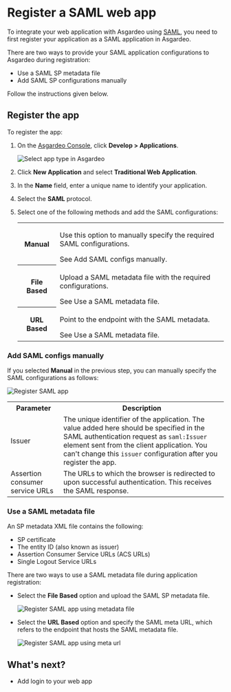 # Register a SAML web app

To integrate your web application with Asgardeo using [SAML](https://docs.oasis-open.org/security/saml/v2.0/saml-core-2.0-os.pdf), you need to first register your application as a SAML application in Asgardeo.

There are two ways to provide your SAML application configurations to Asgardeo during registration:

- Use a SAML SP metadata file
- Add SAML SP configurations manually

Follow the instructions given below.

## Register the app

To register the app:

1. On the [Asgardeo Console](https://console.asgardeo.io/login), click **Develop > Applications**.

    <img :src="$withBase('/assets/img/guides/applications/select-app-type.png')" alt="Select app type in Asgardeo">

2. Click **New Application** and select **Traditional Web Application**.
3. In the **Name** field, enter a unique name to identify your application.
4. Select the **SAML** protocol.
5. Select one of the following methods and add the SAML configurations:

    <table>
        <tr>
            <th>Manual</th>
            <td><p>Use this option to manually specify the required SAML configurations.</p> See <a :href="$withBase('#add-saml-configs-manually')">Add SAML configs manually</a>.</td>
        </tr>
        <tr>
            <th>File Based</th>
            <td><p>Upload a SAML metadata file with the required configurations.</p> See <a :href="$withBase('#use-a-saml-metadata-file')">Use a SAML metadata file</a>.</td>
        </tr>
        <tr>
            <th>URL Based</th>
            <td><p>Point to the endpoint with the SAML metadata.</p> See <a :href="$withBase('#use-a-saml-metadata-file')">Use a SAML metadata file</a>.</td>
        </tr>
    </table>

### Add SAML configs manually
    
If you selected **Manual** in the previous step, you can manually specify the SAML configurations as follows:

<img :src="$withBase('/assets/img/guides/applications/saml-app/register-saml-app.png')" alt="Register SAML app"> 

<table>
    <tr>
        <th>Parameter</th>
        <th>Description</th>
    </tr>
    <tr>
        <td>Issuer</td>
        <td>The unique identifier of the application. The value added here should be specified in the SAML authentication request as <code>saml:Issuer</code> element sent from the client application. You can't change this <code>issuer</code> configuration after you register the app.</td>
    </tr>
    <tr>
        <td>Assertion consumer service URLs</td>
        <td>The URLs to which the browser is redirected to upon successful authentication. This receives the SAML response.</td>
    </tr>
</table>

### Use a SAML metadata file

An SP metadata XML file contains the following:

- SP certificate
- The entity ID (also known as issuer)
- Assertion Consumer Service URLs (ACS URLs)
- Single Logout Service URLs

There are two ways to use a SAML metadata file during application registration:

-   Select the **File Based** option and upload the SAML SP metadata file. 

    <img :src="$withBase('/assets/img/guides/applications/saml-app/register-saml-app-using-metadata-file.png')" alt="Register SAML app using metadata file">

-   Select the **URL Based** option and specify the SAML meta URL, which refers to the endpoint that hosts the SAML metadata file.

    <img :src="$withBase('/assets/img/guides/applications/saml-app/register-saml-app-using-meta-url.png')" alt="Register SAML app using meta url">     

## What's next?

- <a :href="$withBase('/guides/authentication/web-app/add-login-to-web-app/')">Add login to your web app</a>